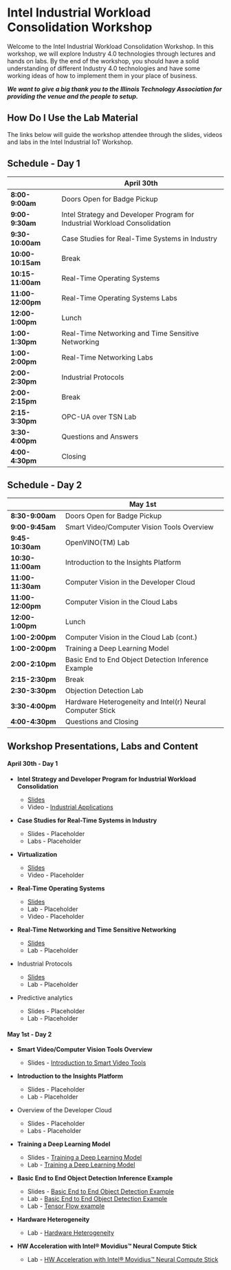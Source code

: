 # Intel Industrial Workload Consolidation Workshop

Welcome to the Intel Industrial Workload Consolidation Workshop. In this workshop, we will explore Industry 4.0 technologies through lectures and hands on labs. By the end of the workshop, you should have a solid understanding of different Industry 4.0 technologies and have some working ideas of how to implement them in your place of business.

***We want to give a big thank you to the Illinois Technology Association for providing the venue and the people to setup.***

## How Do I Use the Lab Material

The links below will guide the workshop attendee through the slides, videos and labs in the Intel Industrial IoT Workshop.

## Schedule - Day 1
||April 30th|
|---|---|
|**8:00-9:00am**|Doors Open for Badge Pickup |
| **9:00-9:30am**|Intel Strategy and Developer Program for Industrial Workload Consolidation  |
| **9:30-10:00am**|Case Studies for Real-Time Systems in Industry|
| **10:00-10:15am**|Break|
| **10:15-11:00am**|Real-Time Operating Systems|
| **11:00-12:00pm**|Real-Time Operating Systems Labs|
| **12:00-1:00pm**|Lunch|
| **1:00-1:30pm**|Real-Time Networking and Time Sensitive Networking|
| **1:00-2:00pm**|Real-Time Networking Labs|
| **2:00-2:30pm**|Industrial Protocols|
| **2:00-2:15pm**|Break|
| **2:15-3:30pm**|OPC-UA over TSN Lab|
| **3:30-4:00pm**|Questions and Answers|
| **4:00-4:30pm**|Closing|

## Schedule - Day 2
||May 1st|
|---|---|
|**8:30-9:00am**|Doors Open for Badge Pickup |
| **9:00-9:45am**|Smart Video/Computer Vision Tools Overview |
| **9:45-10:30am**|OpenVINO(TM) Lab|
| **10:30-11:00am**|Introduction to the Insights Platform|
| **11:00-11:30am**|Computer Vision in the Developer Cloud|
| **11:00-12:00pm**|Computer Vision in the Cloud Labs|
| **12:00-1:00pm**|Lunch|
| **1:00-2:00pm**|Computer Vision in the Cloud Lab (cont.)|
| **1:00-2:00pm**|Training a Deep Learning Model|
| **2:00-2:10pm**|Basic End to End Object Detection Inference Example|
| **2:15-2:30pm**|Break|
| **2:30-3:30pm**|Objection Detection Lab|
| **3:30-4:00pm**|Hardware Heterogeneity and Intel(r) Neural Computer Stick|
| **4:00-4:30pm**|Questions and Closing|



## Workshop Presentations, Labs and Content
#### April 30th - Day 1
* **Intel Strategy and Developer Program for Industrial Workload Consolidation**
  - [Slides](./presentations/01-Intel-Developer-Program-and-Industrial-IoT-Strategy.pdf)
  - Video - [Industrial Applications](https://www.intel.com/content/www/us/en/industrial-automation/overview.html)

* **Case Studies for Real-Time Systems in Industry**
  - Slides - Placeholder
  - Labs - Placeholder

* **Virtualization**
  - [Slides](./presentations/02-Virtualization.pdf)
  - Video - Placeholder

* **Real-Time Operating Systems**
  - [Slides](./presentations/03-Real-Time-Systems.pdf)
  - Lab - Placeholder
  - Video - Placeholder

* **Real-Time Networking and Time Sensitive Networking**
  - [Slides](./presentations/04-Time-Sensitive-Networking.pdf)
  - Lab - Placeholder

* Industrial Protocols
  - [Slides](./presentations/05-Industrial-Protocols.pdf)
  - Lab - Placeholder

* Predictive analytics
    - Slides - Placeholder
    - Lab - Placeholder

#### May 1st - Day 2

  * **Smart Video/Computer Vision Tools Overview**
    - Slides - [Introduction to Smart Video Tools](https://github.com/intel-iot-devkit/smart-video-workshop/presentations/01-Introduction-to-Intel-Smart-Video-Tools.pdf)

  * **Introduction to the Insights Platform**
    - Slides - Placeholder
    - Lab - Placeholder

  * Overview of the Developer Cloud
    - Slides - Placeholder
    - Labs - Placeholder

  * **Training a Deep Learning Model**
    - Slides - [Training a Deep Learning Model](https://github.com/intel-iot-devkit/smart-video-workshop/presentations/DL_training_model.pdf)
    - Lab - [Training a Deep Learning Model](https://github.com/intel-iot-devkit/smart-video-workshop/dl-model-training/README.md)

  * **Basic End to End Object Detection Inference Example**
    - Slides - [Basic End to End Object Detection Example](https://github.com/intel-iot-devkit/smart-video-workshop/presentations/02-03_Basic-End-to-End-Object-Detection-Example.pdf)
    - Lab - [Basic End to End Object Detection Example](https://github.com/intel-iot-devkit/smart-video-workshop/object-detection/README.md)
    - Lab - [Tensor Flow example](https://github.com/intel-iot-devkit/smart-video-workshop/advanced-video-analytics/tensor_flow.md)

  * **Hardware Heterogeneity**
    - Lab - [Hardware Heterogeneity](https://github.com/intel-iot-devkit/smart-video-workshop/hardware-heterogeneity/README.md)

  * **HW Acceleration with Intel® Movidius™ Neural Compute Stick**
    - Lab - [HW Acceleration with Intel® Movidius™ Neural Compute Stick](https://github.com/intel-iot-devkit/smart-video-workshop/HW-Acceleration-with-Movidious-NCS/README.md)

